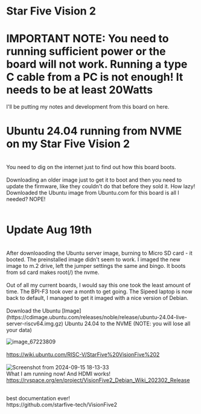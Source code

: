 # Star Five Vision 2

# IMPORTANT NOTE: You need to running sufficient power or the board will not work. Running a type C cable from a PC is not enough! It needs to be at least 20Watts

I'll be putting my notes and development from this board on here.
<br>
# Ubuntu 24.04 running from NVME on my Star Five Vision 2  

<br>
You need to dig on the internet just to find out how this board boots. <br>
<br>
Downloading an older image just to get it to boot and then you need to update the firmware, like they couldn't do that before they sold it.  How lazy!
<br>
Downloaded the Ubuntu image from Ubuntu.com for this board is all I needed? NOPE!
<br>
<br>

# Update Aug 19th
<br>
After downloaoding the Ubuntu server image, burning to Micro SD card - it booted. The preinstalled image didn't seem to work. I imaged the new image to m.2 drive, left the jumper settings the same and bingo. It boots from sd card makes root(/) the nvme. 
<br><br>
Out of all my current boards,  I would say this one took the least amount of time. The BPI-F3 took over a month to get going. The Sipeed laptop is now back to default, I managed to get it imaged with a nice version of Debian.  
<br>
<br>
Download the Ubuntu [Image](https://cdimage.ubuntu.com/releases/noble/release/ubuntu-24.04-live-server-riscv64.img.gz) Ubuntu 24.04 to the NVME  (NOTE: you will lose all your data) <br> 


![image_67223809](https://github.com/user-attachments/assets/54a324f8-311c-488b-94a9-dd0856c71e20)
<br>
<br>
https://wiki.ubuntu.com/RISC-V/StarFive%20VisionFive%202
<br><br>
![Screenshot from 2024-09-15 18-13-33](https://github.com/user-attachments/assets/60497c29-ec90-4b0b-a9b3-93cd56dcbea6)
<br>
What I am running now! And HDMI works!
<br>
https://rvspace.org/en/project/VisionFive2_Debian_Wiki_202302_Release

<br>
best documentation ever!

<br>
https://github.com/starfive-tech/VisionFive2

